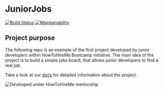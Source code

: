# JuniorJobs

[![Build Status](https://travis-ci.org/howtohireme/juniorjobs.ru.svg?branch=master)](https://travis-ci.org/howtohireme/juniorjobs.ru)
[![Maintainability](https://api.codeclimate.com/v1/badges/a99a88d28ad37a79dbf6/maintainability)](https://codeclimate.com/github/howtohireme/juniorjobs.ru/maintainability)

## Project purpose

The following repo is an example of the first project developed by junior developers within HowToHireMe Bootcamp initiative.
The main idea of the project is to build a simple jobs board, that allows junior developers to find a real job.

Take a look at our [docs](https://github.com/howtohireme/juniorjobs.ru/tree/master/docs) for detailed information about the project.

![Developed under HowToHireMe mentorship](https://avatars2.githubusercontent.com/u/33529654?s=200&v=4)

